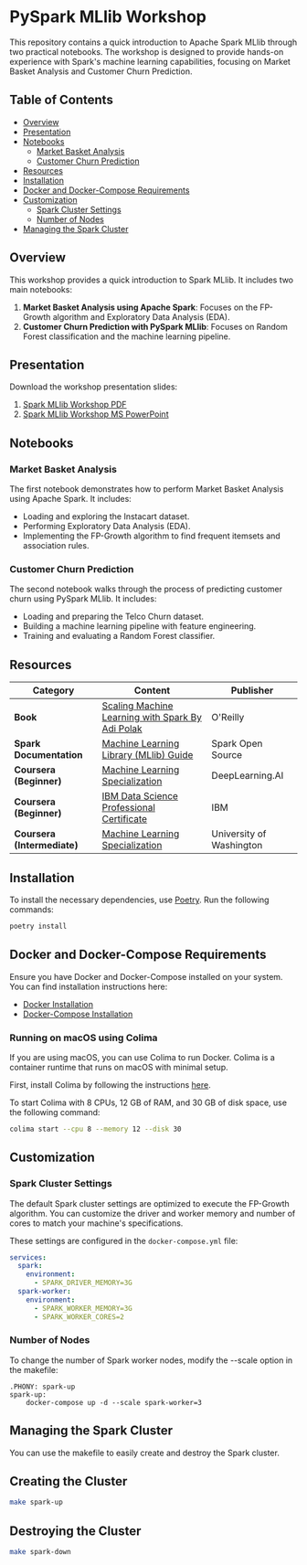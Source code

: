 # PySpark MLlib Workshop

This repository contains a quick introduction to Apache Spark MLlib through two practical notebooks. The workshop is designed to provide hands-on experience with Spark's machine learning capabilities, focusing on Market Basket Analysis and Customer Churn Prediction.

## Table of Contents

- [Overview](#overview)
- [Presentation](#presentation)
- [Notebooks](#notebooks)
  - [Market Basket Analysis](#market-basket-analysis)
  - [Customer Churn Prediction](#customer-churn-prediction)
- [Resources](#resources)
- [Installation](#installation)
- [Docker and Docker-Compose Requirements](#docker-and-docker-compose-requirements)
- [Customization](#customization)
  - [Spark Cluster Settings](#spark-cluster-settings)
  - [Number of Nodes](#number-of-nodes)
- [Managing the Spark Cluster](#managing-the-spark-cluster)

## Overview

This workshop provides a quick introduction to Spark MLlib. It includes two main notebooks:

1. **Market Basket Analysis using Apache Spark**: Focuses on the FP-Growth algorithm and Exploratory Data Analysis (EDA).
2. **Customer Churn Prediction with PySpark MLlib**: Focuses on Random Forest classification and the machine learning pipeline.

## Presentation

Download the workshop presentation slides:

1. [Spark MLlib Workshop PDF](./presentation/spark-mllib-workshop.pdf)
2. [Spark MLlib Workshop MS PowerPoint](./presentation/spark-mllib-workshop.pptx)


## Notebooks

### Market Basket Analysis

The first notebook demonstrates how to perform Market Basket Analysis using Apache Spark. It includes:

- Loading and exploring the Instacart dataset.
- Performing Exploratory Data Analysis (EDA).
- Implementing the FP-Growth algorithm to find frequent itemsets and association rules.

### Customer Churn Prediction

The second notebook walks through the process of predicting customer churn using PySpark MLlib. It includes:

- Loading and preparing the Telco Churn dataset.
- Building a machine learning pipeline with feature engineering.
- Training and evaluating a Random Forest classifier.

## Resources

| Category                    | Content                                                                                                                               | Publisher                |
|-----------------------------|---------------------------------------------------------------------------------------------------------------------------------------|--------------------------|
| **Book**                    | [Scaling Machine Learning with Spark By Adi Polak](https://learning.oreilly.com/library/view/scaling-machine-learning/9781098106812/) | O'Reilly                 |
| **Spark Documentation**     | [Machine Learning Library (MLlib) Guide](https://spark.apache.org/docs/latest/ml-guide.html)                                          | Spark Open Source        |
| **Coursera (Beginner)**     | [Machine Learning Specialization](https://www.coursera.org/specializations/machine-learning-introduction)                             | DeepLearning.AI          |
| **Coursera (Beginner)**     | [IBM Data Science Professional Certificate](https://www.coursera.org/professional-certificates/ibm-data-science)                      | IBM                      |
| **Coursera (Intermediate)** | [Machine Learning Specialization](https://www.coursera.org/specializations/machine-learning)                                          | University of Washington |

## Installation

To install the necessary dependencies, use [Poetry](https://python-poetry.org/). Run the following commands:

```bash
poetry install
```

## Docker and Docker-Compose Requirements

Ensure you have Docker and Docker-Compose installed on your system. You can find installation instructions here:

- [Docker Installation](https://docs.docker.com/get-docker/)
- [Docker-Compose Installation](https://docs.docker.com/compose/install/)

### Running on macOS using Colima

If you are using macOS, you can use Colima to run Docker. Colima is a container runtime that runs on macOS with minimal setup. 

First, install Colima by following the instructions [here](https://github.com/abiosoft/colima).

To start Colima with 8 CPUs, 12 GB of RAM, and 30 GB of disk space, use the following command:

```bash
colima start --cpu 8 --memory 12 --disk 30
```

## Customization

### Spark Cluster Settings

The default Spark cluster settings are optimized to execute the FP-Growth algorithm. You can customize the driver and worker memory and number of cores to match your machine's specifications.

These settings are configured in the `docker-compose.yml` file:

```yaml
services:
  spark:
    environment:
      - SPARK_DRIVER_MEMORY=3G
  spark-worker:
    environment:
      - SPARK_WORKER_MEMORY=3G
      - SPARK_WORKER_CORES=2
```

### Number of Nodes

To change the number of Spark worker nodes, modify the --scale option in the makefile:

```make
.PHONY: spark-up
spark-up:
	docker-compose up -d --scale spark-worker=3
```

## Managing the Spark Cluster

You can use the makefile to easily create and destroy the Spark cluster.

## Creating the Cluster

```bash
make spark-up
```

## Destroying the Cluster

```bash
make spark-down
```